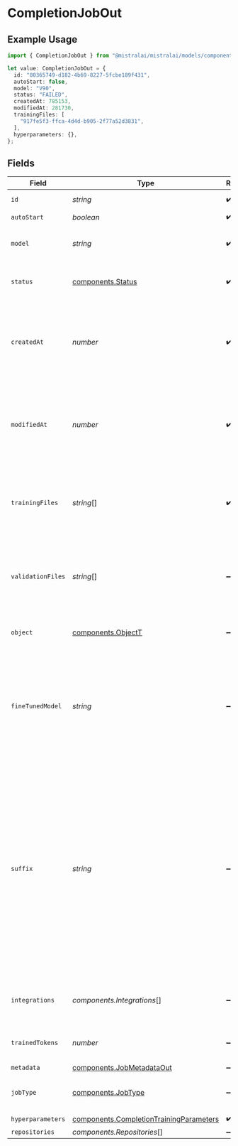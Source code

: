 # CompletionJobOut

## Example Usage

```typescript
import { CompletionJobOut } from "@mistralai/mistralai/models/components";

let value: CompletionJobOut = {
  id: "80365749-d182-4b69-8227-5fcbe189f431",
  autoStart: false,
  model: "V90",
  status: "FAILED",
  createdAt: 785153,
  modifiedAt: 281730,
  trainingFiles: [
    "917fe5f3-ffca-4d4d-b905-2f77a52d3831",
  ],
  hyperparameters: {},
};
```

## Fields

| Field                                                                                                                                                                                                                                   | Type                                                                                                                                                                                                                                    | Required                                                                                                                                                                                                                                | Description                                                                                                                                                                                                                             |
| --------------------------------------------------------------------------------------------------------------------------------------------------------------------------------------------------------------------------------------- | --------------------------------------------------------------------------------------------------------------------------------------------------------------------------------------------------------------------------------------- | --------------------------------------------------------------------------------------------------------------------------------------------------------------------------------------------------------------------------------------- | --------------------------------------------------------------------------------------------------------------------------------------------------------------------------------------------------------------------------------------- |
| `id`                                                                                                                                                                                                                                    | *string*                                                                                                                                                                                                                                | :heavy_check_mark:                                                                                                                                                                                                                      | The ID of the job.                                                                                                                                                                                                                      |
| `autoStart`                                                                                                                                                                                                                             | *boolean*                                                                                                                                                                                                                               | :heavy_check_mark:                                                                                                                                                                                                                      | N/A                                                                                                                                                                                                                                     |
| `model`                                                                                                                                                                                                                                 | *string*                                                                                                                                                                                                                                | :heavy_check_mark:                                                                                                                                                                                                                      | The name of the model to fine-tune.                                                                                                                                                                                                     |
| `status`                                                                                                                                                                                                                                | [components.Status](../../models/components/status.md)                                                                                                                                                                                  | :heavy_check_mark:                                                                                                                                                                                                                      | The current status of the fine-tuning job.                                                                                                                                                                                              |
| `createdAt`                                                                                                                                                                                                                             | *number*                                                                                                                                                                                                                                | :heavy_check_mark:                                                                                                                                                                                                                      | The UNIX timestamp (in seconds) for when the fine-tuning job was created.                                                                                                                                                               |
| `modifiedAt`                                                                                                                                                                                                                            | *number*                                                                                                                                                                                                                                | :heavy_check_mark:                                                                                                                                                                                                                      | The UNIX timestamp (in seconds) for when the fine-tuning job was last modified.                                                                                                                                                         |
| `trainingFiles`                                                                                                                                                                                                                         | *string*[]                                                                                                                                                                                                                              | :heavy_check_mark:                                                                                                                                                                                                                      | A list containing the IDs of uploaded files that contain training data.                                                                                                                                                                 |
| `validationFiles`                                                                                                                                                                                                                       | *string*[]                                                                                                                                                                                                                              | :heavy_minus_sign:                                                                                                                                                                                                                      | A list containing the IDs of uploaded files that contain validation data.                                                                                                                                                               |
| `object`                                                                                                                                                                                                                                | [components.ObjectT](../../models/components/objectt.md)                                                                                                                                                                                | :heavy_minus_sign:                                                                                                                                                                                                                      | The object type of the fine-tuning job.                                                                                                                                                                                                 |
| `fineTunedModel`                                                                                                                                                                                                                        | *string*                                                                                                                                                                                                                                | :heavy_minus_sign:                                                                                                                                                                                                                      | The name of the fine-tuned model that is being created. The value will be `null` if the fine-tuning job is still running.                                                                                                               |
| `suffix`                                                                                                                                                                                                                                | *string*                                                                                                                                                                                                                                | :heavy_minus_sign:                                                                                                                                                                                                                      | Optional text/code that adds more context for the model. When given a `prompt` and a `suffix` the model will fill what is between them. When `suffix` is not provided, the model will simply execute completion starting with `prompt`. |
| `integrations`                                                                                                                                                                                                                          | *components.Integrations*[]                                                                                                                                                                                                             | :heavy_minus_sign:                                                                                                                                                                                                                      | A list of integrations enabled for your fine-tuning job.                                                                                                                                                                                |
| `trainedTokens`                                                                                                                                                                                                                         | *number*                                                                                                                                                                                                                                | :heavy_minus_sign:                                                                                                                                                                                                                      | Total number of tokens trained.                                                                                                                                                                                                         |
| `metadata`                                                                                                                                                                                                                              | [components.JobMetadataOut](../../models/components/jobmetadataout.md)                                                                                                                                                                  | :heavy_minus_sign:                                                                                                                                                                                                                      | N/A                                                                                                                                                                                                                                     |
| `jobType`                                                                                                                                                                                                                               | [components.JobType](../../models/components/jobtype.md)                                                                                                                                                                                | :heavy_minus_sign:                                                                                                                                                                                                                      | The type of job (`FT` for fine-tuning).                                                                                                                                                                                                 |
| `hyperparameters`                                                                                                                                                                                                                       | [components.CompletionTrainingParameters](../../models/components/completiontrainingparameters.md)                                                                                                                                      | :heavy_check_mark:                                                                                                                                                                                                                      | N/A                                                                                                                                                                                                                                     |
| `repositories`                                                                                                                                                                                                                          | *components.Repositories*[]                                                                                                                                                                                                             | :heavy_minus_sign:                                                                                                                                                                                                                      | N/A                                                                                                                                                                                                                                     |